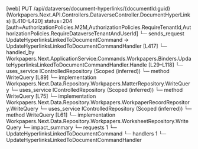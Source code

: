 [web] PUT /api/dataverse/document-hyperlinks/{documentId:guid}  (Workpapers.Next.API.Controllers.DataverseController.DocumentHyperLinks)  [L410–L420] status=204 [auth=AuthorizationPolicies.M2M,AuthorizationPolicies.RequireTenantId,AuthorizationPolicies.RequireDataverseTenantAndUserId]
  └─ sends_request UpdateHyperlinksLinkedToDocumentCommand -> UpdateHyperlinksLinkedToDocumentCommandHandler [L417]
    └─ handled_by Workpapers.Next.ApplicationService.Commands.Workpapers.Binders.UpdateHyperlinksLinkedToDocumentCommandHandler.Handle [L29–L118]
      └─ uses_service IControlledRepository<Matter> (Scoped (inferred))
        └─ method WriteQuery [L89]
          └─ implementation Workpapers.Next.Data.Repository.Workpapers.MatterRepository.WriteQuery
      └─ uses_service IControlledRepository<WorkpaperRecord> (Scoped (inferred))
        └─ method WriteQuery [L75]
          └─ implementation Workpapers.Next.Data.Repository.Workpapers.WorkpaperRecordRepository.WriteQuery
      └─ uses_service IControlledRepository<Worksheet> (Scoped (inferred))
        └─ method WriteQuery [L61]
          └─ implementation Workpapers.Next.Data.Repository.Workpapers.WorksheetRepository.WriteQuery
  └─ impact_summary
    └─ requests 1
      └─ UpdateHyperlinksLinkedToDocumentCommand
    └─ handlers 1
      └─ UpdateHyperlinksLinkedToDocumentCommandHandler

